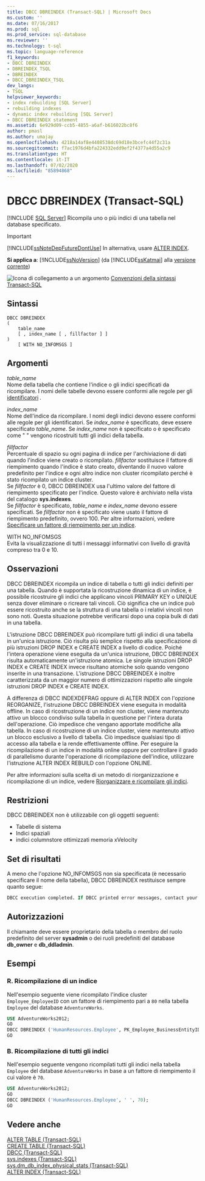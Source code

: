 ```yaml
---
title: DBCC DBREINDEX (Transact-SQL) | Microsoft Docs
ms.custom: ''
ms.date: 07/16/2017
ms.prod: sql
ms.prod_service: sql-database
ms.reviewer: ''
ms.technology: t-sql
ms.topic: language-reference
f1_keywords:
- DBCC DBREINDEX
- DBREINDEX_TSQL
- DBREINDEX
- DBCC_DBREINDEX_TSQL
dev_langs:
- TSQL
helpviewer_keywords:
- index rebuilding [SQL Server]
- rebuilding indexes
- dynamic index rebuilding [SQL Server]
- DBCC DBREINDEX statement
ms.assetid: 6e929d09-ccb5-4855-a6af-b616022bc8f6
author: pmasl
ms.author: umajay
ms.openlocfilehash: 4218a14af8e4408538dc69d18e3bcefc44f2c31a
ms.sourcegitcommit: f7ac1976d4bfa224332edd9ef2f4377a4d55a2c9
ms.translationtype: HT
ms.contentlocale: it-IT
ms.lasthandoff: 07/02/2020
ms.locfileid: "85894868"
---
```

# <a name="dbcc-dbreindex-transact-sql"></a>DBCC DBREINDEX (Transact-SQL)
[!INCLUDE [SQL Server](../../includes/applies-to-version/sqlserver.md)]
Ricompila uno o più indici di una tabella nel database specificato.
  
> [!IMPORTANT]  
>  [!INCLUDE[ssNoteDepFutureDontUse](../../includes/ssnotedepfuturedontuse-md.md)] In alternativa, usare [ALTER INDEX](../../t-sql/statements/alter-index-transact-sql.md).  
  
**Si applica a**: [!INCLUDE[ssNoVersion](../../includes/ssnoversion-md.md)] (da [!INCLUDE[ssKatmai](../../includes/sskatmai-md.md)] alla [versione corrente](https://go.microsoft.com/fwlink/p/?LinkId=299658))
  
![Icona di collegamento a un argomento](../../database-engine/configure-windows/media/topic-link.gif "Icona di collegamento a un argomento") [Convenzioni della sintassi Transact-SQL](../../t-sql/language-elements/transact-sql-syntax-conventions-transact-sql.md)
  
## <a name="syntax"></a>Sintassi  
  
```syntaxsql
DBCC DBREINDEX   
(   
    table_name   
    [ , index_name [ , fillfactor ] ]  
)  
    [ WITH NO_INFOMSGS ]   
```  
  
## <a name="arguments"></a>Argomenti  
 *table_name*  
 Nome della tabella che contiene l'indice o gli indici specificati da ricompilare. I nomi delle tabelle devono essere conformi alle regole per gli [identificatori](../../relational-databases/databases/database-identifiers.md) *.*  
  
 *index_name*  
 Nome dell'indice da ricompilare. I nomi degli indici devono essere conformi alle regole per gli identificatori. Se *index_name* è specificato, deve essere specificato *table_name*. Se *index_name* non è specificato o è specificato come " " vengono ricostruiti tutti gli indici della tabella.  
  
 *fillfactor*  
 Percentuale di spazio su ogni pagina di indice per l'archiviazione di dati quando l'indice viene creato o ricompilato. *fillfactor* sostituisce il fattore di riempimento quando l'indice è stato creato, diventando il nuovo valore predefinito per l'indice e ogni altro indice non cluster ricompilato perché è stato ricompilato un indice cluster.  
 Se *fillfactor* è 0, DBCC DBREINDEX usa l'ultimo valore del fattore di riempimento specificato per l'indice. Questo valore è archiviato nella vista del catalogo **sys.indexes**.   
 Se *fillfactor* è specificato, *table_name* e *index_name* devono essere specificati. Se *fillfactor* non è specificato viene usato il fattore di riempimento predefinito, ovvero 100. Per altre informazioni, vedere [Specificare un fattore di riempimento per un indice](../../relational-databases/indexes/specify-fill-factor-for-an-index.md).  
  
 WITH NO_INFOMSGS  
 Evita la visualizzazione di tutti i messaggi informativi con livello di gravità compreso tra 0 e 10.  
  
## <a name="remarks"></a>Osservazioni  
DBCC DBREINDEX ricompila un indice di tabella o tutti gli indici definiti per una tabella. Quando è supportata la ricostruzione dinamica di un indice, è possibile ricostruire gli indici che applicano vincoli PRIMARY KEY o UNIQUE senza dover eliminare o ricreare tali vincoli. Ciò significa che un indice può essere ricostruito anche se la struttura di una tabella o i relativi vincoli non sono noti. Questa situazione potrebbe verificarsi dopo una copia bulk di dati in una tabella.

L'istruzione DBCC DBREINDEX può ricompilare tutti gli indici di una tabella in un'unica istruzione. Ciò risulta più semplice rispetto alla specificazione di più istruzioni DROP INDEX e CREATE INDEX a livello di codice. Poiché l'intera operazione viene eseguita da un'unica istruzione, DBCC DBREINDEX risulta automaticamente un'istruzione atomica. Le singole istruzioni DROP INDEX e CREATE INDEX invece risultano atomiche solo quando vengono inserite in una transazione. L'istruzione DBCC DBREINDEX è inoltre caratterizzata da un maggior numero di ottimizzazioni rispetto alle singole istruzioni DROP INDEX e CREATE INDEX.

A differenza di DBCC INDEXDEFRAG oppure di ALTER INDEX con l'opzione REORGANIZE, l'istruzione DBCC DBREINDEX viene eseguita in modalità offline. In caso di ricostruzione di un indice non cluster, viene mantenuto attivo un blocco condiviso sulla tabella in questione per l'intera durata dell'operazione. Ciò impedisce che vengano apportate modifiche alla tabella. In caso di ricostruzione di un indice cluster, viene mantenuto attivo un blocco esclusivo a livello di tabella. Ciò impedisce qualsiasi tipo di accesso alla tabella e la rende effettivamente offline. Per eseguire la ricompilazione di un indice in modalità online oppure per controllare il grado di parallelismo durante l'operazione di ricompilazione dell'indice, utilizzare l'istruzione ALTER INDEX REBUILD con l'opzione ONLINE.

Per altre informazioni sulla scelta di un metodo di riorganizzazione e ricompilazione di un indice, vedere [Riorganizzare e ricompilare gli indici](../../relational-databases/indexes/reorganize-and-rebuild-indexes.md).
  
## <a name="restrictions"></a>Restrizioni  
DBCC DBREINDEX non è utilizzabile con gli oggetti seguenti:
-   Tabelle di sistema  
-   Indici spaziali  
-   indici columnstore ottimizzati memoria xVelocity  
  
## <a name="result-sets"></a>Set di risultati  
A meno che l'opzione NO_INFOMSGS non sia specificata (è necessario specificare il nome della tabella), DBCC DBREINDEX restituisce sempre quanto segue:
  
```sql
DBCC execution completed. If DBCC printed error messages, contact your system administrator.  
```  
  
## <a name="permissions"></a>Autorizzazioni  
Il chiamante deve essere proprietario della tabella o membro del ruolo predefinito del server **sysadmin** o dei ruoli predefiniti del database **db_owner** e **db_ddladmin**.
  
## <a name="examples"></a>Esempi  
### <a name="a-rebuilding-an-index"></a>R. Ricompilazione di un indice  
Nell'esempio seguente viene ricompilato l'indice cluster `Employee_EmployeeID` con un fattore di riempimento pari a `80` nella tabella `Employee` del database `AdventureWorks`.
  
```sql  
USE AdventureWorks2012;   
GO  
DBCC DBREINDEX ('HumanResources.Employee', PK_Employee_BusinessEntityID,80);  
GO  
```  
  
### <a name="b-rebuilding-all-indexes"></a>B. Ricompilazione di tutti gli indici  
Nell'esempio seguente vengono ricompilati tutti gli indici nella tabella `Employee` del database `AdventureWorks` in base a un fattore di riempimento il cui valore è `70`.
  
```sql
USE AdventureWorks2012;   
GO  
DBCC DBREINDEX ('HumanResources.Employee', ' ', 70);  
GO  
```  
  
## <a name="see-also"></a>Vedere anche  
[ALTER TABLE &#40;Transact-SQL&#41;](../../t-sql/statements/alter-table-transact-sql.md)  
[CREATE TABLE &#40;Transact-SQL&#41;](../../t-sql/statements/create-table-transact-sql.md)  
[DBCC &#40;Transact-SQL&#41;](../../t-sql/database-console-commands/dbcc-transact-sql.md)  
[sys.indexes &#40;Transact-SQL&#41;](../../relational-databases/system-catalog-views/sys-indexes-transact-sql.md)  
[sys.dm_db_index_physical_stats &#40;Transact-SQL&#41;](../../relational-databases/system-dynamic-management-views/sys-dm-db-index-physical-stats-transact-sql.md)  
[ALTER INDEX &#40;Transact-SQL&#41;](../../t-sql/statements/alter-index-transact-sql.md)  
  
  

